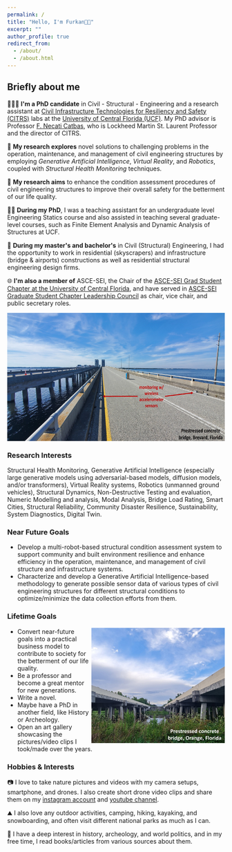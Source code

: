 ```yaml
---
permalink: /
title: "Hello, I'm Furkan👋🏼"
excerpt: ""
author_profile: true
redirect_from: 
  - /about/
  - /about.html
---
```


## Briefly about me
👨🏻‍💻 **I'm a PhD candidate** in Civil - Structural - Engineering and a research assistant at [Civil Infrastructure Technologies for Resiliency and Safety (CITRS)](https://www.cece.ucf.edu/citrs/) labs at the [University of Central Florida (UCF)](https://www.ucf.edu/). My PhD advisor is Professor [F. Necati Catbas](https://www.cece.ucf.edu/catbas/), who is Lockheed Martin St. Laurent Professor and the director of CITRS.

📖 **My research explores** novel solutions to challenging problems in the operation, maintenance, and management of civil engineering structures by employing *Generative Artificial Intelligence*, *Virtual Reality*, and *Robotics*, coupled with *Structural Health Monitoring* techniques.

🎯 **My research aims** to enhance the condition assessment procedures of civil engineering structures to improve their overall safety for the betterment of our life quality.

👨‍🏫 **During my PhD**, I was a teaching assistant for an undergraduate level Engineering Statics course and also assisted in teaching several graduate-level courses, such as Finite Element Analysis and Dynamic Analysis of Structures at UCF.

👷 **During my master's and bachelor's** in Civil (Structural) Engineering, I had the opportunity to work in residential (skyscrapers) and infrastructure (bridge & airports) constructions as well as residential structural engineering design firms.

🌐 **I'm also a member of** ASCE-SEI, the Chair of the [ASCE-SEI Grad Student Chapter at the University of Central Florida](https://www.linkedin.com/company/sei-ucf/?viewAsMember=true), and have served in [ASCE-SEI Graduate Student Chapter Leadership Council](https://www.asce.org/communities/institutes-and-technical-groups/structural-engineering-institute/local-chapters) as chair, vice chair, and public secretary roles.

<img align="center" width="628" height="297" src="/images/bridge 2.jpg">

### Research Interests
Structural Health Monitoring, Generative Artificial Intelligence (especially large generative models using adversarial-based models, diffusion models, and/or transformers), Virtual Reality systems, Robotics (unmanned ground vehicles), Structural Dynamics, Non-Destructive Testing and evaluation, Numeric Modelling and analysis, Modal Analysis, Bridge Load Rating, Smart Cities, Structural Reliability, Community Disaster Resilience, Sustainability, System Diagnostics, Digital Twin.

### Near Future Goals
- Develop a multi-robot-based structural condition assessment system to support community and built environment resilience and enhance efficiency in the operation, maintenance, and management of civil structure and infrastructure systems.
- Characterize and develop a Generative Artificial Intelligence-based methodology to generate possible sensor data of various types of civil engineering structures for different structural conditions to optimize/minimize the data collection efforts from them.

### Lifetime Goals
<img align="right" width="309" height="267" src="/images/bridge.jpg">

- Convert near-future goals into a practical business model to contribute to society for the betterment of our life quality.
- Be a professor and become a great mentor for new generations.  
- Write a novel.
- Maybe have a PhD in another field, like History or Archeology.
- Open an art gallery showcasing the pictures/video clips I took/made over the years.

### Hobbies & Interests
📷 I love to take nature pictures and videos with my camera setups, smartphone, and drones. I also create short drone video clips and share them on my [instagram account](https://www.instagram.com/furkanllci/) and [youtube channel](https://www.youtube.com/@furkan-luleci).

⛰️ I also love any outdoor activities, camping, hiking, kayaking, and snowboarding, and often visit different national parks as much as I can.

📘 I have a deep interest in history, archeology, and world politics, and in my free time, I read books/articles from various sources about them. 
